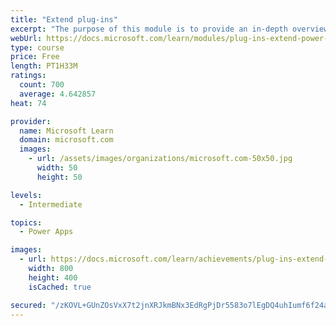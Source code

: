 ```yaml
---
title: "Extend plug-ins"
excerpt: "The purpose of this module is to provide an in-depth overview of plug-ins as it relates to Power Platform development. This module will review how and when plug-ins are implemented, how they are registered and deployed, and the various configuration options that are available during plug-in registration."
webUrl: https://docs.microsoft.com/learn/modules/plug-ins-extend-power-platform/
type: course
price: Free
length: PT1H33M
ratings:
  count: 700
  average: 4.642857
heat: 74

provider:
  name: Microsoft Learn
  domain: microsoft.com
  images:
    - url: /assets/images/organizations/microsoft.com-50x50.jpg
      width: 50
      height: 50

levels:
  - Intermediate

topics:
  - Power Apps

images:
  - url: https://docs.microsoft.com/learn/achievements/plug-ins-extend-power-platform-social.png
    width: 800
    height: 400
    isCached: true

secured: "/zKOVL+GUnZOsVxX7t2jnXRJkmBNx3EdRgPjDr5583o7lEgDQ4uhIumf6f24avLIdPmOGRcGvOVcOBdIG4YQbUbR9RhVLg3AfDUMumiQfqF9k5sOuU5rbPlt74VcqG4COIgpD3/oFVysHsr6Gm6Bu4KXDJOQU4zFNn6/nnhdJ/BQsNRotlOvUaE6WlLtPvHjtWX2/PR1vrJA4ut2w7ZWWnvNizBTYYffxWrrGxJ1wnsWUJAZ761FqNZ2KpnPQwuCv4igPZCPR+DwndlJ1wEH76SaCaIDTwdU06L2qy22Izy/zvHKlMu/buGozKHHzWn9kuy793TTLDbtk/63OUsebsIfNFPHTC1EZKu/tHa6u/purK28SzVUiowbVPxUH3dwCw2CU9ZNXpoDyOCaZUVxiQ==;TxJnAXME/q0gYpUByvAPtA=="
---
```


